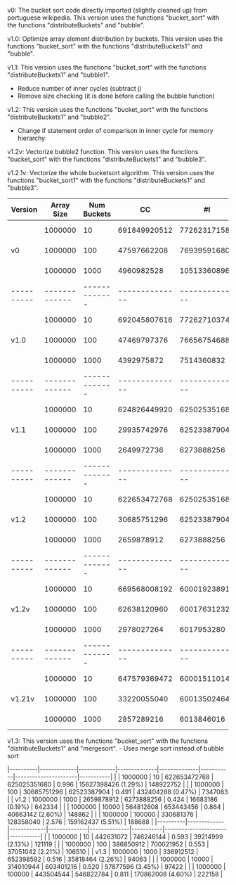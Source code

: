 v0: The bucket sort code directly imported (slightly cleaned up) from portuguese wikipedia. This version uses the functions "bucket_sort" with the functions "distributeBuckets" and "bubble".

v1.0: Optimize array element distribution by buckets. This version uses the functions "bucket_sort" with the functions "distributeBuckets1" and "bubble".

v1.1: This version uses the functions "bucket_sort" with the functions "distributeBuckets1" and "bubble1".
- Reduce number of inner cycles (subtract j)
- Remove size checking (it is done before calling the bubble function)

v1.2: This version uses the functions "bucket_sort" with the functions "distributeBuckets1" and "bubble2".
- Change if statement order of comparison in inner cycle for memory hierarchy

v1.2v: Vectorize bubble2 function. This version uses the functions "bucket_sort" with the functions "distributeBuckets1" and "bubble3".

v1.2.1v: Vectorize the whole bucketsort algorithm. This version uses the functions "bucket_sort1" with the functions "distributeBuckets1" and "bubble3".

| Version  | Array Size  | Num Buckets |      CC      |      #I      |    CPI    |       L1 Misses      | Texe (us) |
|----------|-------------|-------------|--------------|--------------|-----------|----------------------|-----------|
|          |   1000000   |      10     | 691849920512 | 772623171584 |   0.895   |  31270682363 (1.77%) | 165465264 |
|    v0    |   1000000   |     100     |  47597662208 |  76939591680 |   0.619   |   3125222973 (2.20%) |  11422450 |
|          |   1000000   |    1000     |   4960982528 |  10513360896 |   0.472   |     18238839 (0.13%) |   1196120 |     
|----------|-------------|-------------|--------------|--------------|-----------|----------------------|-----------|
|          |   1000000   |      10     | 692045807616 | 772627103744 |   0.896   |  31275336702 (1.76%) | 165826976 |
|   v1.0   |   1000000   |     100     |  47469797376 |  76656754688 |   0.619   |   3127746615 (2.20%) |  11406080 |
|          |   1000000   |    1000     |   4392975872 |   7514360832 |   0.585   |     21656447 (0.16%) |   1054128 | 
|----------|-------------|-------------|--------------|--------------|-----------|----------------------|-----------|
|          |   1000000   |      10     | 624826449920 | 625025351680 |   1.000   |  15628177966 (1.30%) | 149603664 |
|   v1.1   |   1000000   |     100     |  29935742976 |  62523387904 |   0.479   |    431725761 (0.48%) |   7202907 |
|          |   1000000   |    1000     |   2649972736 |   6273888256 |   0.422   |     15552019 (0.18%) |    645708 | 
|----------|-------------|-------------|--------------|--------------|-----------|----------------------|-----------|
|          |   1000000   |      10     | 622653472768 | 625025351680 |   0.996   |  15627398426 (1.29%) | 148922752 |
|   v1.2   |   1000000   |     100     |  30685751296 |  62523387904 |   0.491   |    432404288 (0.47%) |   7347083 |
|          |   1000000   |    1000     |   2659878912 |   6273888256 |   0.424   |     16683186 (0.19%) |    642334 |
|----------|-------------|-------------|--------------|--------------|-----------|----------------------|-----------|
|          |   1000000   |      10     | 669568008192 | 600019238912 |   1.116   |  15741922778 (1.40%) | 161615840 |
|  v1.2v   |   1000000   |     100     |  62638120960 |  60017631232 |   1.044   |    489495437 (0.45%) |  15174531 |
|          |   1000000   |    1000     |   2978027264 |   6017953280 |   0.495   |     19291197 (0.26%) |    721368 |
|----------|-------------|-------------|--------------|--------------|-----------|----------------------|-----------|
|          |   1000000   |      10     | 647579369472 | 600015110144 |   1.079   |  15689291984 (1.47%) | 155757616 |
|  v1.21v  |   1000000   |     100     |  33220055040 |  60013502464 |   0.554   |    458925095 (0.60%) |   8025817 |
|          |   1000000   |    1000     |   2857289216 |   6013846016 |   0.475   |     17815677 (0.26%) |    684138 | 

v1.3: This version uses the functions "bucket_sort" with the functions "distributeBuckets1" and "mergesort".
    - Uses merge sort instead of bubble sort

|----------|-------------|-------------|--------------|--------------|-----------|----------------------|-----------|
|          |   1000000   |       10    | 622653472768 | 625025351680 |   0.996   |  15627398426 (1.29%) | 148922752 |
|          |   1000000   |      100    |  30685751296 |  62523387904 |   0.491   |    432404288 (0.47%) |   7347083 |
|   v1.2   |   1000000   |     1000    |   2659878912 |   6273888256 |   0.424   |     16683186 (0.19%) |    642334 |
|          |   1000000   |    10000    |    564812608 |    653443456 |   0.864   |     40663142 (2.60%) |    148862 |
|          |   1000000   |   100000    |    330681376 |    128358040 |   2.576   |    159162437 (5.51%) |    188688 |
|----------|-------------|-------------|--------------|--------------|-----------|----------------------|-----------|
|          |   1000000   |       10    |    442631072 |    746246144 |   0.593   |     39214999 (2.13%) |    121119 |
|          |   1000000   |      100    |    386850912 |    700021952 |   0.553   |     37051042 (2.21%) |    106510 |
|   v1.3   |   1000000   |     1000    |    336912512 |    652398592 |   0.516   |     35818464 (2.26%) |     94063 |
|          |   1000000   |    10000    |    314010944 |    603401216 |   0.520   |     57877596 (3.45%) |     97422 |
|          |   1000000   |   100000    |    443504544 |    546822784 |   0.811   |    170862008 (4.60%) |    222158 |